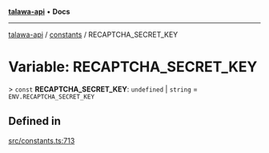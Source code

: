 [**talawa-api**](../../README.md) • **Docs**

***

[talawa-api](../../modules.md) / [constants](../README.md) / RECAPTCHA\_SECRET\_KEY

# Variable: RECAPTCHA\_SECRET\_KEY

\> `const` **RECAPTCHA\_SECRET\_KEY**: `undefined` \| `string` = `ENV.RECAPTCHA_SECRET_KEY`

## Defined in

[src/constants.ts:713](https://github.com/PalisadoesFoundation/talawa-api/blob/7fc9f13527dc6ead651f268e58527dcc279b95bc/src/constants.ts#L713)
